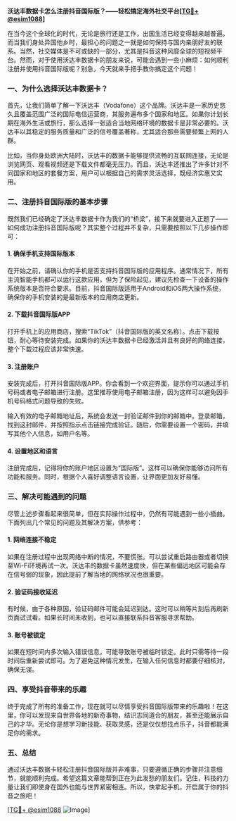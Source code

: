 **沃达丰数据卡怎么注册抖音国际版？——轻松搞定海外社交平台[[TG💪+ @esim1088](https://t.me/s/esim1088)]**

在当今这个全球化的时代，无论是旅行还是工作，出国生活已经变得越来越普遍。而当我们身处异国他乡时，最担心的问题之一就是如何保持与国内亲朋好友的联系。当然，社交媒体是不可或缺的一部分，尤其是抖音这种风靡全球的短视频平台。然而，对于使用沃达丰数据卡的朋友来说，可能会遇到一些小麻烦：如何顺利注册并使用抖音国际版呢？别急，今天就来手把手教你搞定这个问题！

### 一、为什么选择沃达丰数据卡？

首先，让我们简单了解一下沃达丰（Vodafone）这个品牌。沃达丰是一家历史悠久且覆盖范围广泛的国际电信运营商，其服务遍布多个国家和地区。如果你计划长期在海外生活或旅行，那么选择一张适合当地网络环境的数据卡是非常必要的。沃达丰以其稳定的服务质量和广泛的信号覆盖著称，尤其适合那些需要频繁上网的人群。

比如，当你身处欧洲大陆时，沃达丰的数据卡能够提供流畅的互联网连接，无论是浏览网页、观看视频还是下载文件都毫无压力。而且，沃达丰还推出了许多针对不同国家和地区的套餐方案，用户可以根据自己的需求灵活选择，既经济实惠又实用。

### 二、注册抖音国际版的基本步骤

既然我们已经确定了沃达丰数据卡作为我们的“桥梁”，接下来就要进入正题了——如何成功注册抖音国际版呢？其实整个过程并不复杂，只需要按照以下几步操作即可：

#### 1. 确保手机支持国际版本

在开始之前，请确认你的手机是否支持抖音国际版的应用程序。通常情况下，所有主流智能手机都可以运行这款应用，但为了保险起见，建议先检查一下设备的操作系统版本是否符合要求。目前，抖音国际版适用于Android和iOS两大操作系统，确保你的手机安装的是最新版本的应用商店更新。

#### 2. 下载抖音国际版APP

打开手机上的应用商店，搜索“TikTok”（抖音国际版的英文名称）。点击下载按钮，耐心等待安装完成。如果你的沃达丰数据卡已经激活并且有良好的网络连接，整个下载过程应该非常快速。

#### 3. 注册账户

安装完成后，打开抖音国际版APP。你会看到一个欢迎界面，提示你可以通过手机号码或者电子邮箱进行注册。这里推荐使用电子邮箱注册，因为这样可以避免因手机号码格式问题导致的失败。

输入有效的电子邮箱地址后，系统会发送一封验证邮件到你的邮箱中。登录邮箱，找到这封邮件，并按照指示点击链接完成验证。随后，你需要设置一个密码，并填写其他个人信息，如用户名等。

#### 4. 设置地区和语言

注册完成后，记得将你的账户地区设置为“国际版”。这样可以确保你能够访问所有功能和服务。同时，根据个人喜好调整语言设置，让界面更加友好易懂。

### 三、解决可能遇到的问题

尽管上述步骤看起来很简单，但在实际操作过程中，仍然有可能遇到一些小插曲。下面列出几个常见的问题及其解决方案，供参考：

#### 1. 网络连接不稳定

如果在注册过程中出现网络中断的情况，不要慌张。可以尝试重启路由器或者切换至Wi-Fi环境再试一次。沃达丰的数据卡虽然速度快，但在某些偏远地区可能会存在信号弱的现象，因此提前了解当地的网络状况也很重要。

#### 2. 验证码接收延迟

有时候，由于各种原因，验证码邮件可能会延迟到达。这时可以稍等片刻后再刷新页面试试看。如果长时间未收到，也可以直接联系抖音客服寻求帮助。

#### 3. 账号被锁定

如果在短时间内多次输入错误信息，可能导致账号被临时锁定。此时只需等待一段时间后重新尝试即可。为了避免这种情况发生，在输入任何信息时都要仔细核对，确保无误。

### 四、享受抖音带来的乐趣

终于完成了所有的准备工作，现在就可以尽情享受抖音国际版带来的乐趣啦！在这里，你可以发现来自世界各地的新奇事物，结识志同道合的朋友，甚至还能展示自己的才华。无论你是想学习新技能、获取灵感，还是仅仅想找点乐子，抖音都能满足你的需求。

### 五、总结

通过沃达丰数据卡轻松注册抖音国际版并非难事，只要遵循正确的步骤并注意细节，就能顺利完成。希望这篇文章能帮到正在为此发愁的朋友们。记住，科技的力量让我们即使身在国外也能与世界紧密相连。所以，快拿起手机，开启属于你的抖音之旅吧！

[[TG💪+ @esim1088](https://t.me/s/esim1088) ![Image](https://i.postimg.cc/4NQfJmqS/Snipaste-2025-05-13-00-14-12.png)]